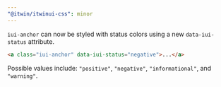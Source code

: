 ```yaml
---
"@itwin/itwinui-css": minor
---
```


`iui-anchor` can now be styled with status colors using a new `data-iui-status` attribute.

```html
<a class="iui-anchor" data-iui-status="negative">...</a>
```

Possible values include: `"positive"`, `"negative"`, `"informational"`, and `"warning"`.
